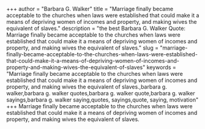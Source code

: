 +++
author = "Barbara G. Walker"
title = "Marriage finally became acceptable to the churches when laws were established that could make it a means of depriving women of incomes and property, and making wives the equivalent of slaves."
description = "the best Barbara G. Walker Quote: Marriage finally became acceptable to the churches when laws were established that could make it a means of depriving women of incomes and property, and making wives the equivalent of slaves."
slug = "marriage-finally-became-acceptable-to-the-churches-when-laws-were-established-that-could-make-it-a-means-of-depriving-women-of-incomes-and-property-and-making-wives-the-equivalent-of-slaves"
keywords = "Marriage finally became acceptable to the churches when laws were established that could make it a means of depriving women of incomes and property, and making wives the equivalent of slaves.,barbara g. walker,barbara g. walker quotes,barbara g. walker quote,barbara g. walker sayings,barbara g. walker saying,quotes, sayings,quote, saying, motivation"
+++
Marriage finally became acceptable to the churches when laws were established that could make it a means of depriving women of incomes and property, and making wives the equivalent of slaves.
